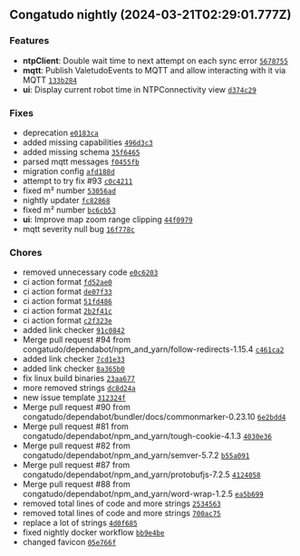 ## Congatudo nightly (2024-03-21T02:29:01.777Z)

### Features

- **ntpClient**: Double wait time to next attempt on each sync error [`5678755`](https://github.com/congatudo/Congatudo/commit/5678755b7661f1edf6c478b4242f185538e57c8f)
- **mqtt**: Publish ValetudoEvents to MQTT and allow interacting with it via MQTT [`133b284`](https://github.com/congatudo/Congatudo/commit/133b28420b528084e18d049b9911f87575f9b27a)
- **ui**: Display current robot time in NTPConnectivity view [`d374c29`](https://github.com/congatudo/Congatudo/commit/d374c29840fc3aaa325247b1f41cb69a9a3d9a69)

### Fixes

- deprecation [`e0183ca`](https://github.com/congatudo/Congatudo/commit/e0183ca11d52bd26987401f9faf9f7caf49f3d82)
- added missing capabilities [`496d3c3`](https://github.com/congatudo/Congatudo/commit/496d3c32281c144fb0be66381578540324837ee9)
- added missing schema [`35f6465`](https://github.com/congatudo/Congatudo/commit/35f646560679f7175535582c7633172e17b9313a)
- parsed mqtt messages [`f0455fb`](https://github.com/congatudo/Congatudo/commit/f0455fb30a7cf7a8e8ff5cf99ca72e587b991b1a)
- migration config [`afd188d`](https://github.com/congatudo/Congatudo/commit/afd188d1a40ad4091a31596a39bc543fde800721)
- attempt to try fix #93 [`c0c4211`](https://github.com/congatudo/Congatudo/commit/c0c4211375410bc40aa524dfb711cadc8b917e32)
- fixed m² number [`53056ad`](https://github.com/congatudo/Congatudo/commit/53056ad401372aa19f7102514da0ffacc6748449)
- nightly updater [`fc82868`](https://github.com/congatudo/Congatudo/commit/fc8286830c9bcf55eb2fe865d57882957d35beba)
- fixed m² number [`bc6cb53`](https://github.com/congatudo/Congatudo/commit/bc6cb53f68b4b99f6354249f95522440fd38e534)
- **ui**: Improve map zoom range clipping [`44f0979`](https://github.com/congatudo/Congatudo/commit/44f09794f34b3b7e6999783596b0182c4cc0aea8)
- mqtt severity null bug [`16f778c`](https://github.com/congatudo/Congatudo/commit/16f778c34fc2492b01c811567c1616764f4a406d)

### Chores

- removed unnecessary code [`e0c6203`](https://github.com/congatudo/Congatudo/commit/e0c6203382652bcb83e565a176db8ec25696aaf9)
- ci action format [`fd52ae0`](https://github.com/congatudo/Congatudo/commit/fd52ae08371d0832ed2276734cefa4ed0e70be29)
- ci action format [`de07f33`](https://github.com/congatudo/Congatudo/commit/de07f339c44c5132f2f8124b53c83d8bd8122a43)
- ci action format [`51fd486`](https://github.com/congatudo/Congatudo/commit/51fd4868e9f7c573879718a8b3c3c7aa7137fe96)
- ci action format [`2b2f41c`](https://github.com/congatudo/Congatudo/commit/2b2f41c33ed099c7bfeafe9d7449f08b8c2090a7)
- ci action format [`c2f323e`](https://github.com/congatudo/Congatudo/commit/c2f323e89aac996e75f6f807083ed23dbaccb676)
- added link checker [`91c0842`](https://github.com/congatudo/Congatudo/commit/91c0842947ca24dbb947c4f86bae2031c2e08404)
- Merge pull request #94 from congatudo/dependabot/npm_and_yarn/follow-redirects-1.15.4 [`c461ca2`](https://github.com/congatudo/Congatudo/commit/c461ca2a0233eb1d20590694d0907614bbd7fc16)
- added link checker [`7cd1e33`](https://github.com/congatudo/Congatudo/commit/7cd1e335063a10d9c2c799ad0e5f322791880820)
- added link checker [`8a365b0`](https://github.com/congatudo/Congatudo/commit/8a365b0b15db3645b27f4a4411f3c07414e05af5)
- fix linux build binaries [`23aa677`](https://github.com/congatudo/Congatudo/commit/23aa677dbb726f77747c14a6888d3bf0bcf963cc)
- more removed strings [`dc8d24a`](https://github.com/congatudo/Congatudo/commit/dc8d24a91f9a99e551b006d615abd5bb24803187)
- new issue template [`312324f`](https://github.com/congatudo/Congatudo/commit/312324f165cba1201324adc357c789e4764c49a2)
- Merge pull request #90 from congatudo/dependabot/bundler/docs/commonmarker-0.23.10 [`6e2bdd4`](https://github.com/congatudo/Congatudo/commit/6e2bdd4a8e34cb9c4d9d4077ad0b651bfeacbde0)
- Merge pull request #81 from congatudo/dependabot/npm_and_yarn/tough-cookie-4.1.3 [`4030e36`](https://github.com/congatudo/Congatudo/commit/4030e36c3b7f45e47c1f8562ccd2280e5cbd4b17)
- Merge pull request #82 from congatudo/dependabot/npm_and_yarn/semver-5.7.2 [`b55a091`](https://github.com/congatudo/Congatudo/commit/b55a091f01e39d82f82697878afc9b9b6ccbaa46)
- Merge pull request #87 from congatudo/dependabot/npm_and_yarn/protobufjs-7.2.5 [`4124058`](https://github.com/congatudo/Congatudo/commit/4124058e497c8c5314e51eb61cd5771d201a2070)
- Merge pull request #88 from congatudo/dependabot/npm_and_yarn/word-wrap-1.2.5 [`ea5b699`](https://github.com/congatudo/Congatudo/commit/ea5b69953d02d81d3550249d242844cfe123df97)
- removed total lines of code and more strings [`2534563`](https://github.com/congatudo/Congatudo/commit/2534563b3eb703953ef563ccaacd46dc714ea18c)
- removed total lines of code and more strings [`700ac75`](https://github.com/congatudo/Congatudo/commit/700ac75987ff782a0a09ffb5078940edf555ebb3)
- replace a lot of strings [`4d0f685`](https://github.com/congatudo/Congatudo/commit/4d0f6859109e64bebf3aef43798157fb597fc1c6)
- fixed nightly docker workflow [`bb9e4be`](https://github.com/congatudo/Congatudo/commit/bb9e4be42380927073087d6fac985b395051adee)
- changed favicon [`05e766f`](https://github.com/congatudo/Congatudo/commit/05e766f85ca80ec7d43e3faf98eeb50687b55b54)
